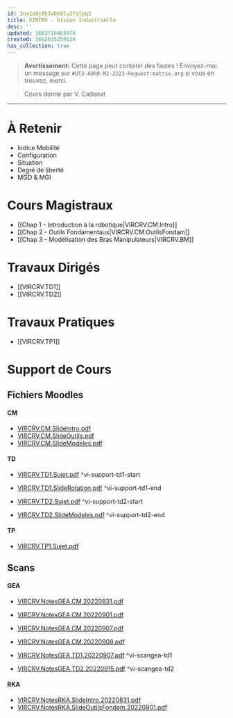 ```yaml
---
id: 3nx1o8j8h3vbt6lu2fqlpq3
title: VIRCRV - Vision Industrielle
desc: ''
updated: 1663718465978
created: 1662025359124
has_collection: true
---
```


> **Avertissement:** Cette page peut contenir des fautes ! Envoyez-moi un message sur `#UT3-AURO-M2-2223-Request:matrix.org` si vous en trouvez, merci.

> Cours donné par V. Cadenat

---

# À Retenir
  - Indice Mobilité
  - Configuration
  - Situation
  - Degré de liberté
  - MGD & MGI

# Cours Magistraux

- [[Chap 1 - Introduction à la robotique|VIRCRV.CM.Intro]]
- [[Chap 2 - Outils Fondamentaux|VIRCRV.CM.OutilsFondam]]
- [[Chap 3 - Modélisation des Bras Manipulateurs|VIRCRV.BM]]


# Travaux Dirigés

- [[VIRCRV.TD1]]
- [[VIRCRV.TD2]]

# Travaux Pratiques

- [[VIRCRV.TP1]]

# Support de Cours

## Fichiers Moodles

#### CM

- [VIRCRV.CM.SlideIntro.pdf](https://raw.githubusercontent.com/TunnARK/UT3-AURO-2223-S10-Dendron/main/vault/assets/VIRCRV.CM.SlideIntro.pdf)
- [VIRCRV.CM.SlideOutils.pdf](https://raw.githubusercontent.com/TunnARK/UT3-AURO-2223-S10-Dendron/main/vault/assets/VIRCRV.CM.SlideOutils.pdf)
- [VIRCRV.CM.SlideModeles.pdf](https://raw.githubusercontent.com/TunnARK/UT3-AURO-2223-S10-Dendron/main/vault/assets/VIRCRV.CM.SlideModeles.pdf)

#### TD

- [VIRCRV.TD1.Sujet.pdf](https://raw.githubusercontent.com/TunnARK/UT3-AURO-2223-S10-Dendron/main/vault/assets/VIRCRV.TD1.Sujet.pdf)
^vi-support-td1-start
- [VIRCRV.TD1.SlideRotation.pdf](https://raw.githubusercontent.com/TunnARK/UT3-AURO-2223-S10-Dendron/main/vault/assets/VIRCRV.TD1.SlideRotation.pdf)
^vi-support-td1-end


- [VIRCRV.TD2.Sujet.pdf](https://raw.githubusercontent.com/TunnARK/UT3-AURO-2223-S10-Dendron/main/vault/assets/VIRCRV.TD2.Sujet.pdf)
^vi-support-td2-start
- [VIRCRV.TD2.SlideModeles.pdf](https://raw.githubusercontent.com/TunnARK/UT3-AURO-2223-S10-Dendron/main/vault/assets/VIRCRV.TD2.SlideModeles.pdf)
^vi-support-td2-end



#### TP

- [VIRCRV.TP1.Sujet.pdf](https://raw.githubusercontent.com/TunnARK/UT3-AURO-2223-S10-Dendron/main/vault/assets/VIRCRV.TP1.Sujet.pdf)


## Scans

#### GEA

- [VIRCRV.NotesGEA.CM.20220831.pdf](https://raw.githubusercontent.com/TunnARK/UT3-AURO-2223-S10-Dendron/main/vault/assets/VIRCRV.NotesGEA.CM.20220831.pdf)
- [VIRCRV.NotesGEA.CM.20220901.pdf](https://raw.githubusercontent.com/TunnARK/UT3-AURO-2223-S10-Dendron/main/vault/assets/VIRCRV.NotesGEA.CM.20220901.pdf)
- [VIRCRV.NotesGEA.CM.20220907.pdf](https://raw.githubusercontent.com/TunnARK/UT3-AURO-2223-S10-Dendron/main/vault/assets/VIRCRV.NotesGEA.CM.20220907.pdf)
- [VIRCRV.NotesGEA.CM.20220908.pdf](https://raw.githubusercontent.com/TunnARK/UT3-AURO-2223-S10-Dendron/main/vault/assets/VIRCRV.NotesGEA.CM.20220908.pdf)


- [VIRCRV.NotesGEA.TD1.20220907.pdf](https://raw.githubusercontent.com/TunnARK/UT3-AURO-2223-S10-Dendron/main/vault/assets/VIRCRV.NotesGEA.TD1.20220907.pdf)
^vi-scangea-td1
- [VIRCRV.NotesGEA.TD2.20220915.pdf](https://raw.githubusercontent.com/TunnARK/UT3-AURO-2223-S10-Dendron/main/vault/assets/VIRCRV.NotesGEA.TD2.20220915.pdf)
^vi-scangea-td2




#### RKA

- [VIRCRV.NotesRKA.SlideIntro.20220831.pdf](https://raw.githubusercontent.com/TunnARK/UT3-AURO-2223-S10-Dendron/main/vault/assets/VIRCRV.NotesRKA.SlideIntro.20220831.pdf)
- [VIRCRV.NotesRKA.SlideOutilsFondam.20220901.pdf](https://raw.githubusercontent.com/TunnARK/UT3-AURO-2223-S10-Dendron/main/vault/assets/VIRCRV.NotesRKA.SlideOutilsFondam.20220901.pdf)